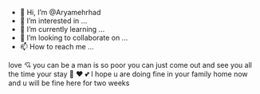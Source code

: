 - 👋 Hi, I’m @Aryamehrhad
- 👀 I’m interested in ...
- 🌱 I’m currently learning ...
- 💞️ I’m looking to collaborate on ...
- 📫 How to reach me ...

<!---
Aryamehrhad/Aryamehrhad is a ✨ special ✨ repository because its `README.md` (this file) appears on your GitHub profile.   
You can click the Preview link to take a look at your changes.  
--->love 💘 you can be a man is so poor you can just come out and see you all the time your stay 💙 ❤ 💕 I hope u are doing fine in your family home now and u will be fine here for two weeks 
